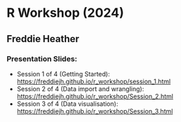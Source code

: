 # R Workshop (2024)
## Freddie Heather

### Presentation Slides:

- Session 1 of 4 (Getting Started): https://freddiejh.github.io/r_workshop/session_1.html
- Session 2 of 4 (Data import and wrangling): https://freddiejh.github.io/r_workshop/Session_2.html
- Session 3 of 4 (Data visualisation): https://freddiejh.github.io/r_workshop/Session_3.html


